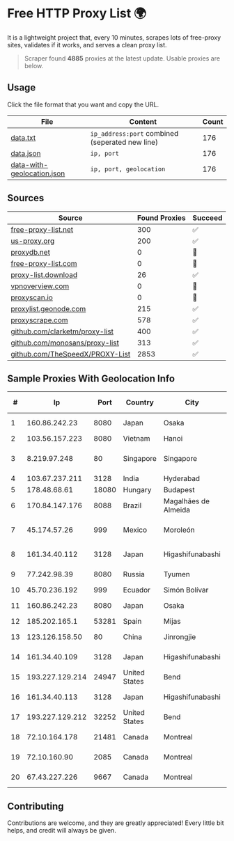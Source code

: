 
# Free HTTP Proxy List 🌍

It is a lightweight project that, every 10 minutes, scrapes lots of free-proxy sites, validates if it works, and serves a clean proxy list.


> Scraper found **4885** proxies at the latest update. Usable proxies are below.

## Usage

Click the file format that you want and copy the URL.


|File|Content|Count|
|----|-------|-----|
|[data.txt](https://raw.githubusercontent.com/themiralay/Proxy-List-World/master/data.txt)|`ip_address:port` combined (seperated new line)|176|
|[data.json](https://raw.githubusercontent.com/themiralay/Proxy-List-World/master/data.json)|`ip, port`|176|
|[data-with-geolocation.json](https://raw.githubusercontent.com/themiralay/Proxy-List-World/master/data-with-geolocation.json)|`ip, port, geolocation`|176|

## Sources

|Source|Found Proxies|Succeed|
|------|-------------|-------|
|[free-proxy-list.net](https://free-proxy-list.net)|300|✅|
|[us-proxy.org](https://www.us-proxy.org)|200|✅|
|[proxydb.net](http://proxydb.net)|0|🚫|
|[free-proxy-list.com](https://free-proxy-list.com/?page=&port=&type%5B%5D=http&type%5B%5D=https&up_time=0&search=Search)|0|🚫|
|[proxy-list.download](https://www.proxy-list.download/HTTP)|26|✅|
|[vpnoverview.com](https://vpnoverview.com/privacy/anonymous-browsing/free-proxy-servers)|0|🚫|
|[proxyscan.io](https://www.proxyscan.io)|0|🚫|
|[proxylist.geonode.com](https://proxylist.geonode.com/api/proxy-list?limit=300&page=1&sort_by=lastChecked&sort_type=desc&protocols=http,https)|215|✅|
|[proxyscrape.com](https://api.proxyscrape.com/v2/?request=displayproxies&protocol=http&timeout=10000&country=all&ssl=all&anonymity=all)|578|✅|
|[github.com/clarketm/proxy-list](https://raw.githubusercontent.com/clarketm/proxy-list/master/proxy-list-raw.txt)|400|✅|
|[github.com/monosans/proxy-list](https://raw.githubusercontent.com/monosans/proxy-list/main/proxies/http.txt)|313|✅|
|[github.com/TheSpeedX/PROXY-List](https://raw.githubusercontent.com/TheSpeedX/PROXY-List/master/http.txt)|2853|✅|


## Sample Proxies With Geolocation Info

|#|Ip|Port|Country|City|Internet Service Provider|
|-|--|----|-------|----|-------------------------|
|1|160.86.242.23|8080|Japan|Osaka|Sony Network Communications Inc|
|2|103.56.157.223|8080|Vietnam|Hanoi|VCCORP|
|3|8.219.97.248|80|Singapore|Singapore|Alibaba Cloud (Singapore) Private Limited|
|4|103.67.237.211|3128|India|Hyderabad|OASISGSSERVICES|
|5|178.48.68.61|18080|Hungary|Budapest|UPC|
|6|170.84.147.176|8088|Brazil|Magalhães de Almeida|Direct Telecom Ltda|
|7|45.174.57.26|999|Mexico|Moroleón|2M INGENIERIA Y SERVICIOS EN TELECOMUNICACIONES|
|8|161.34.40.112|3128|Japan|Higashifunabashi|NTT PC Communications, Inc.|
|9|77.242.98.39|8080|Russia|Tyumen|JSC "Russian Company" LIR|
|10|45.70.236.192|999|Ecuador|Simón Bolívar|Ufinet Panama S.A.|
|11|160.86.242.23|8080|Japan|Osaka|Sony Network Communications Inc|
|12|185.202.165.1|53281|Spain|Mijas|AVATEL TELECOM, SA|
|13|123.126.158.50|80|China|Jinrongjie|China Unicom Beijing Province Network|
|14|161.34.40.109|3128|Japan|Higashifunabashi|NTT PC Communications, Inc.|
|15|193.227.129.214|24947|United States|Bend|Tier.Net Technologies LLC|
|16|161.34.40.113|3128|Japan|Higashifunabashi|NTT PC Communications, Inc.|
|17|193.227.129.212|32252|United States|Bend|Tier.Net Technologies LLC|
|18|72.10.164.178|21481|Canada|Montreal|GloboTech Communications|
|19|72.10.160.90|2085|Canada|Montreal|GloboTech Communications|
|20|67.43.227.226|9667|Canada|Montreal|GloboTech Communications|



## Contributing

Contributions are welcome, and they are greatly appreciated! Every
little bit helps, and credit will always be given.

